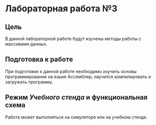 # Лабораторная работа №3

## Цель

В данной лабораторной работе будут изучены методы работы с массивами данных.

## Подготовка к работе

При подготовке к данной работе необходимо изучить основы программирования на языке Ассемблер,
научится компилировать и загружать программу.

## Режим _Учебного стенда_ и функциональная схема

Работа может выполняться на симуляторе или на учебном стенде.
